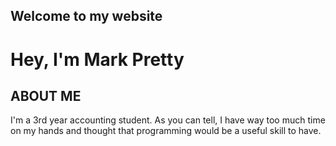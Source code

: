 ## Welcome to my website
<link rel="stylesheet" type="text/css" href="index.css" />

<h1>Hey, I'm Mark Pretty</h1>

  <h2>ABOUT ME</h2>
     <p>I'm a 3rd year accounting student. As you can tell, I have way too much time on my hands and thought that programming would be a useful skill to have.</p>
